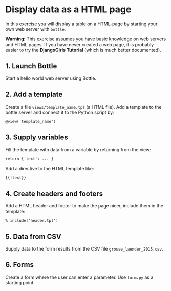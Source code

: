 
# Display data as a HTML page

In this exercise you will display a table on a HTML-page by starting your own web server with `bottle`.

**Warning:** This exercise assumes you have basic knowledge on web servers and HTML pages. If you have never created a web page, it is probably easier to try the **DjangoGirls Tutorial** (which is much better documented).

## 1. Launch Bottle

Start a hello world web server using Bottle.

## 2. Add a template

Create a file `views/template_name.tpl` (a HTML file).
Add a template to the bottle server and connect it to the Python script by:

    @view('template_name')


## 3. Supply variables

Fill the template with data from a variable by returning from the view:

    return {'text': ... }

Add a directive to the HTML template like:

    {{!text}}


## 4. Create headers and footers

Add a HTML header and footer to make the page nicer, include them in the template:

    % include('header.tpl')

## 5. Data from CSV

Supply data to the form results from the CSV file `grosse_laender_2015.csv`.

## 6. Forms

Create a form where the user can enter a parameter. Use `form.py` as a starting point.
